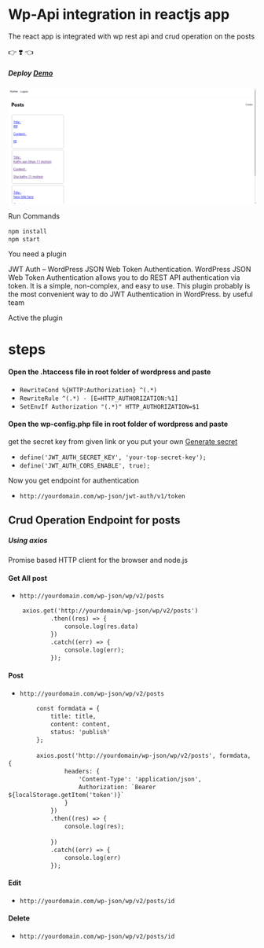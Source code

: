
# Wp-Api integration in reactjs app
The react app is integrated with wp rest api and crud operation on the posts


:point_right: :heavy_heart_exclamation: :point_left:

##### Deploy [Demo](http://wp-api-site.surge.sh/)


![App](https://github.com/MohsinAliSoomro/wp-rest-api-integration-in-react/blob/master/src/records.gif?raw=true)


Run Commands
```
npm install
npm start
```

You need a plugin 

JWT Auth – WordPress JSON Web Token Authentication.
WordPress JSON Web Token Authentication allows you to do REST API authentication via token. It is a simple, non-complex, and easy to use. This plugin probably is the most convenient way to do JWT Authentication in WordPress.
by useful team

Active the plugin   

# steps 

#### Open the .htaccess file in root folder of wordpress and paste 


- `RewriteCond %{HTTP:Authorization} ^(.*)`
- `RewriteRule ^(.*) - [E=HTTP_AUTHORIZATION:%1]`
- `SetEnvIf Authorization "(.*)" HTTP_AUTHORIZATION=$1`


#### Open the wp-config.php file in root folder of wordpress and paste 
get the secret key from given link or you put your own
[Generate secret](https://api.wordpress.org/secret-key/1.1/salt/)


- `define('JWT_AUTH_SECRET_KEY', 'your-top-secret-key');`
- `define('JWT_AUTH_CORS_ENABLE', true);`

Now you get endpoint for authentication
- `http://yourdomain.com/wp-json/jwt-auth/v1/token`

## Crud Operation Endpoint for posts 

##### Using axios
Promise based HTTP client for the browser and node.js

#### Get All post
- `http://yourdomain.com/wp-json/wp/v2/posts`
```
    axios.get('http://yourdomain/wp-json/wp/v2/posts')
			.then((res) => {
                console.log(res.data)	
			})
			.catch((err) => {
				console.log(err);
			});
```

#### Post
- `http://yourdomain.com/wp-json/wp/v2/posts`
```
        const formdata = {
			title: title,
			content: content,
			status: 'publish'
		};
        
        axios.post('http://yourdomain/wp-json/wp/v2/posts', formdata, {
				headers: {
					'Content-Type': 'application/json',
					Authorization: `Bearer ${localStorage.getItem('token')}`
				}
			})
			.then((res) => {
				console.log(res);
				
			})
            .catch((err) => {
                console.log(err)
            });
```

#### Edit
- `http://yourdomain.com/wp-json/wp/v2/posts/id`

#### Delete
- `http://yourdomain.com/wp-json/wp/v2/posts/id`


